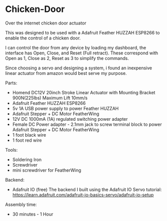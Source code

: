 # Chicken-Door
Over the internet chicken door actuator

This was designed to be used with a Adafruit Feather HUZZAH ESP8266 to enable the control of a chicken door.

I can control the door from any device by loading my dashboard, the interface has Open, Close, and Reset (Full retract). These correspond with Open as 1, Close as 2, Reset as 3 to simplify the commands.

Since choosing a servo and designing a system, i found an inexpensive linear actuator from amazon would best serve my purpose.


Parts:
- Homend DC12V 20inch Stroke Linear Actuator with Mounting Bracket 900N(225lbs) Maximum Lift 10mm/s
- Adafruit Feather HUZZAH ESP8266
- 5v 1A USB power supply to power Feather HUZZAH
- Adafruit Stepper + DC Motor FeatherWing
- 12V DC 1000mA (1A) regulated switching power adapter
- Female DC Power adapter - 2.1mm jack to screw terminal block to power Adafruit Stepper + DC Motor FeatherWing
- 1 foot black wire
- 1 foot red wire

Tools:
- Soldering Iron
- Screwdriver
- mini screwdriver for FeatherWing

Backend:
- Adafruit IO (free)
The backend I built using the Adafruit IO Servo tutorial: https://learn.adafruit.com/adafruit-io-basics-servo/adafruit-io-setup


Assembly time:
- 30 minutes - 1 Hour

